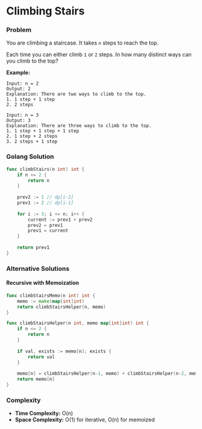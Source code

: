 # Climbing Stairs

### Problem
You are climbing a staircase. It takes `n` steps to reach the top.

Each time you can either climb `1` or `2` steps. In how many distinct ways can you climb to the top?

**Example:**
```
Input: n = 2
Output: 2
Explanation: There are two ways to climb to the top.
1. 1 step + 1 step
2. 2 steps

Input: n = 3
Output: 3
Explanation: There are three ways to climb to the top.
1. 1 step + 1 step + 1 step
2. 1 step + 2 steps
3. 2 steps + 1 step
```

### Golang Solution

```go
func climbStairs(n int) int {
    if n <= 2 {
        return n
    }
    
    prev2 := 1 // dp[i-2]
    prev1 := 2 // dp[i-1]
    
    for i := 3; i <= n; i++ {
        current := prev1 + prev2
        prev2 = prev1
        prev1 = current
    }
    
    return prev1
}
```

### Alternative Solutions

#### **Recursive with Memoization**
```go
func climbStairsMemo(n int) int {
    memo := make(map[int]int)
    return climbStairsHelper(n, memo)
}

func climbStairsHelper(n int, memo map[int]int) int {
    if n <= 2 {
        return n
    }
    
    if val, exists := memo[n]; exists {
        return val
    }
    
    memo[n] = climbStairsHelper(n-1, memo) + climbStairsHelper(n-2, memo)
    return memo[n]
}
```

### Complexity
- **Time Complexity:** O(n)
- **Space Complexity:** O(1) for iterative, O(n) for memoized
